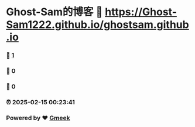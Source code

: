 # Ghost-Sam的博客 :link: https://Ghost-Sam1222.github.io/ghostsam.github.io 
### :page_facing_up: [1](https://Ghost-Sam1222.github.io/ghostsam.github.io/tag.html) 
### :speech_balloon: 0 
### :hibiscus: 0 
### :alarm_clock: 2025-02-15 00:23:41 
### Powered by :heart: [Gmeek](https://github.com/Meekdai/Gmeek)
